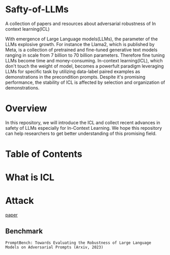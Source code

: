 # Safty-of-LLMs

A collection of papers and resources about adversarial robustness of In context learning(ICL)

With emergence of Large Language models(LLMs), the parameter of the LLMs explosive growth. For instance the Llama2, which is published by Meta, is a collection of pretrained and fine-tuned generative text models ranging in scale from 7 billion to 70 billion parameters. Therefore fine tuning LLMs become time and money-consuming. In-context learning(ICL), which don't touch the weight of model, becomes a powerfult paradigm leveraging LLMs for specific task by utilizing data-label paired examples as demonstrations in the precondition prompts. Despite it's promising performance, the stability of ICL is affected by selection and organization of demonstrations.

# Overview
In this repository, we will introduce the ICL and collect recent advances in safety of LLMs especially for In-Context Learning. 
We hope this repository can help researchers to get better understanding of this promising field.

# Table of Contents

# What is ICL

# Attack
[paper](https://arxiv.org/pdf/2306.04528.pdf)
  ## Benchmark 
    PromptBench: Towards Evaluating the Robustness of Large Language Models on Adversarial Prompts (Arxiv, 2023) 



